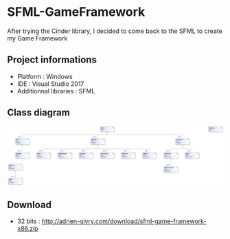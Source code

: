 # SFML-GameFramework
After trying the Cinder library, I decided to come back to the SFML to create my Game Framework

## Project informations

* Platform : Windows
* IDE : Visual Studio 2017
* Additionnal libraries : SFML

## Class diagram

<img src="vs2017/ClassDiagram.png" alt="ClassDiagram">

## Download

- 32 bits : http://adrien-givry.com/download/sfml-game-framework-x86.zip
